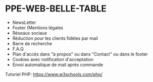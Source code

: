 # PPE-WEB-BELLE-TABLE

- NewsLetter
- Footer (Mentions légales 
- Réseaux sociaux
- Réduction pour les clients fidèles par mail
- Barre de recherche
- F.A.Q
- Plan d'accès dans "à propos" ou dans "Contact" ou dans le footer
- Cookies avec notification d'acceptation
- Envoi automatique de mail après commande



Tutoriel PHP:
https://www.w3schools.com/php/
